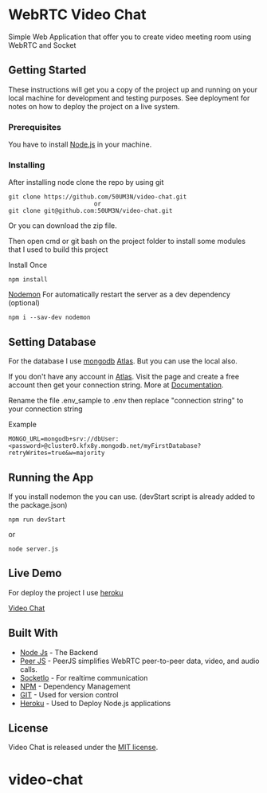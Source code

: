 # WebRTC Video Chat

Simple Web Application that offer you to create video meeting room using WebRTC and Socket

## Getting Started

These instructions will get you a copy of the project up and running on your local machine for development and testing purposes. See deployment for notes on how to deploy the project on a live system.

### Prerequisites

You have to install [Node.js](https://nodejs.org/en/) in your machine.

### Installing

After installing node clone the repo by using git

```
git clone https://github.com/50UM3N/video-chat.git
                        or
git clone git@github.com:50UM3N/video-chat.git
```

Or you can download the zip file.

Then open cmd or git bash on the project folder to install some modules that I used to build this project

Install Once

```
npm install
```

[Nodemon](https://www.npmjs.com/package/nodemon) For automatically restart the server as a dev dependency (optional)

```
npm i --sav-dev nodemon
```

## Setting Database

For the database I use [mongodb](https://www.mongodb.com/) [Atlas](https://www.mongodb.com/cloud/atlas). But you can use the local also.

If you don't have any account in [Atlas](https://www.mongodb.com/cloud/atlas). Visit the page and create a free account then get your connection string. More at [Documentation](https://docs.atlas.mongodb.com/tutorial/create-new-cluster/).

Rename the file .env_sample to .env then replace "connection string" to your connection string

Example

```
MONGO_URL=mongodb+srv://dbUser:<password>@cluster0.kfx8y.mongodb.net/myFirstDatabase?retryWrites=true&w=majority
```

## Running the App

If you install nodemon the you can use. (devStart script is already added to the package.json)

```
npm run devStart
```

or

```
node server.js
```

## Live Demo

For deploy the project I use [heroku](https://heroku.com)

[Video Chat](https://soumen-video-calling-app.herokuapp.com/)

## Built With

-   [Node Js](https://nodejs.org/en/) - The Backend
-   [Peer JS](https://peerjs.com/) - PeerJS simplifies WebRTC peer-to-peer data, video, and audio calls.
-   [SocketIo](https://socket.io/) - For realtime communication
-   [NPM](https://www.npmjs.com/) - Dependency Management
-   [GIT](https://git-scm.com/) - Used for version control
-   [Heroku](https://heroku.com) - Used to Deploy Node.js applications

## License

Video Chat is released under the [MIT license](LICENSE.txt).
# video-chat
